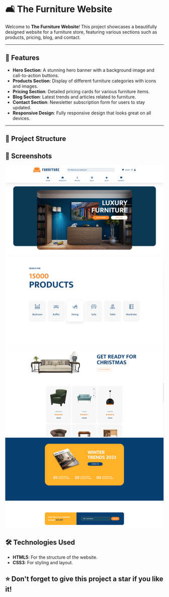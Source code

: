# 🛋️ The Furniture Website

Welcome to **The Furniture Website**! This project showcases a beautifully designed website for a furniture store, featuring various sections such as products, pricing, blog, and contact.

---

## 🌟 Features

- **Hero Section**: A stunning hero banner with a background image and call-to-action buttons.
- **Products Section**: Display of different furniture categories with icons and images.
- **Pricing Section**: Detailed pricing cards for various furniture items.
- **Blog Section**: Latest trends and articles related to furniture.
- **Contact Section**: Newsletter subscription form for users to stay updated.
- **Responsive Design**: Fully responsive design that looks great on all devices.

---

## 📂 Project Structure
## 📸 Screenshots

![Hero Section](screenshots/screenshot-1.png)
![Products Section](screenshots/screenshot-2.png)
![Pricing Section](screenshots/screenshot-3.png)
![Blog & Contact Section](screenshots/screenshot-4.png)

## 🛠️ Technologies Used

- **HTML5**: For the structure of the website.
- **CSS3**: For styling and layout.

## ⭐️ Don't forget to give this project a star if you like it!
